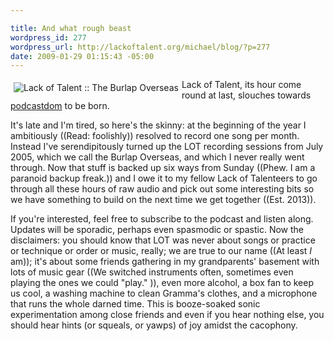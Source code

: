 ```yaml
--- 

title: And what rough beast
wordpress_id: 277
wordpress_url: http://lackoftalent.org/michael/blog/?p=277
date: 2009-01-29 01:15:43 -05:00
---
```

<a href="http://lackoftalent.org/music/2009/"><img style="float: left; margin: 5px;" src="/music/2009/burlap_overseas_thumb.jpg" alt="Lack of Talent :: The Burlap Overseas" /></a>

Lack of Talent, its hour come round at last, slouches towards <a href="http://lackoftalent.org/music/2009/">podcastdom</a> to be born.  

It's late and I'm tired, so here's the skinny: at the beginning of the year I ambitiously ((Read: foolishly)) resolved to record one song per month.  Instead I've serendipitously turned up the LOT recording sessions from July 2005, which we call the Burlap Overseas, and which I never really went through.  Now that stuff is backed up six ways from Sunday ((Phew.  I am a paranoid backup freak.)) and I owe it to my fellow Lack of Talenteers to go through all these hours of raw audio and pick out some interesting bits so we have something to build on the next time we get together ((Est. 2013)).

If you're interested, feel free to subscribe to the podcast and listen along.  Updates will be sporadic, perhaps even spasmodic or spastic.  Now the disclaimers: you should know that LOT was never about songs or practice or technique or order or music, really; we are true to our name ((At least <em>I</em> am)); it's about some friends gathering in my grandparents' basement with lots of music gear ((We switched instruments often, sometimes even playing the ones we could "play." )), even more alcohol, a box fan to keep us cool, a washing machine to clean Gramma's clothes, and a microphone that runs the whole darned time.  This is booze-soaked sonic experimentation among close friends and even if you hear nothing else, you should hear hints (or squeals, or yawps) of joy amidst the cacophony.
